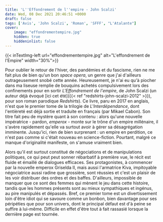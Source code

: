 ```yaml
---
title: 'L''Effondrement de l''empire - John Scalzi'
date: Wed, 08 Dec 2021 20:46:51 +0000
draft: false
tags: ['Avis', 'John Scalzi', 'Roman', 'SFFF', "L'Atalante"]
cover: 
    image: "effondrementempire.jpg"
    hidden: true
    hiddeninlist: false
---
```


{{< inTextImg-left url="effondrementempire.jpg" alt="L'effondrement de l'Empire" width="30%">}} 

Pour oublier le retour de l'hiver, des pandémies et du fascisme, rien ne me fait plus de bien qu'un bon _space opera_, un genre que j'ai d'ailleurs outrageusement snobé cette année. Heureusement, je n'ai eu qu'à piocher dans ma liseuse remplie de bouquins achetés compulsivement lors des confinements pour en sortir _L'Effondrement de l'empire_, de John Scalzi (un auteur déjà évoqué [ici cet été]({{< ref "redshirts-john-scalzi-2012" >}}), pour son roman parodique _Redshirts_). Ce livre, paru en 2017 en anglais, n'est que le premier tome de la trilogie de _L'Interdépendance_, dont l'entièreté est déjà sortie et traduite en français (par Mikael Cabon). Son titre fait peu de mystère quant à son contenu : alors qu'une nouvelle impératrice - pardon, _emperox_ \- monte sur le trône d'un empire millénaire, il s'avère rapidement qu'elle va surtout avoir à gérer sa désagrégation imminente. Jusqu'ici, rien de bien surprenant : un empire en perdition, ce n'est pas comme si c'était nouveau en science-fiction. Pourtant, malgré ce manque d'originalité manifeste, on s'amuse vraiment bien.

Alors qu'il est surtout constitué de négociations et de manipulations politiques, ce qui peut peut sonner rébarbatif à première vue, le récit est fluide et émaillé de dialogues efficaces. Ses protagonistes, à commencer par la nouvelle emperox Griselda II, mais aussi l'armatrice Kiva, impitoyable négociatrice aussi radine que grossière, sont réussies et c'est un plaisir de les voir distribuer des ordres et des baffes. D'ailleurs, impossible de manquer que ce sont des femmes qui mènent le jeu dans cette histoire, tandis que les hommes présents sont au mieux sympathiques et ingénus, au pire manipulés et dépassés. Bref, ce premier tome est un divertissement loin d'être idiot qui se savoure comme un bonbon, bien davantage pour ses péripéties que pour son univers, dont le principal défaut est d'à peine se suffire à lui-même. Difficile en effet d'être tout à fait rassasié lorsque la dernière page est tournée.